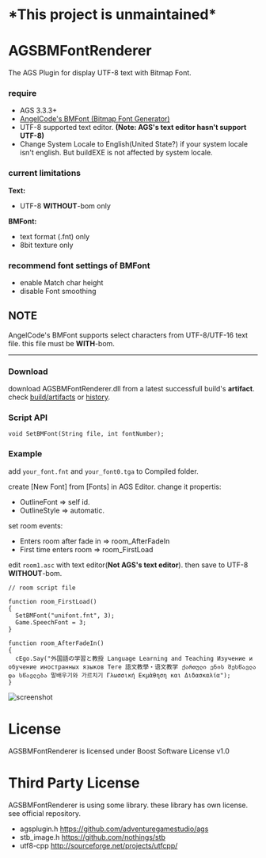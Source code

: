 # \*This project is unmaintained\*

# AGSBMFontRenderer

The AGS Plugin for display UTF-8 text with Bitmap Font.

### require

- AGS 3.3.3+
- [AngelCode's BMFont (Bitmap Font Generator)](http://www.angelcode.com/products/bmfont/)
- UTF-8 supported text editor. **(Note: AGS's text editor hasn't support UTF-8)**
- Change System Locale to English(United State?) if your system locale isn't english. But buildEXE is not affected by system locale.

### current limitations

**Text:**

- UTF-8 **WITHOUT**-bom only

**BMFont:**

- text format (.fnt) only
- 8bit texture only

### recommend font settings of BMFont

- enable Match char height
- disable Font smoothing


## NOTE

AngelCode's BMFont supports select characters from UTF-8/UTF-16 text file. this file must be **WITH**-bom.

----

### Download

download AGSBMFontRenderer.dll from a latest successfull build's **artifact**.
check [build/artifacts](https://ci.appveyor.com/project/bggd/agsbmfontrenderer/build/artifacts)
 or [history](https://ci.appveyor.com/project/bggd/agsbmfontrenderer/history).

### Script API

```
void SetBMFont(String file, int fontNumber);
```

### Example

add ```your_font.fnt``` and ```your_font0.tga``` to Compiled folder.

create [New Font] from [Fonts] in AGS Editor. 
change it propertis:

- OutlineFont => self id.
- OutlineStyle => automatic.

set room events:

- Enters room after fade in => room_AfterFadeIn
- First time enters room => room_FirstLoad

edit ```room1.asc``` with text editor(**Not AGS's text editor**). then save to UTF-8 **WITHOUT**-bom.

```
// room script file

function room_FirstLoad()
{
  SetBMFont("unifont.fnt", 3);
  Game.SpeechFont = 3;
}

function room_AfterFadeIn()
{
  cEgo.Say("外国語の学習と教授 Language Learning and Teaching Изучение и обучение иностранных языков Tere 語文教學・语文教学 ქართული ენის შესწავლა და სწავლება 말배우기와 가르치기 Γλωσσική Εκμὰθηση και Διδασκαλία");
}
```

![screenshot](https://pbs.twimg.com/media/CFxT9pRUUAAjUiY.png)

# License

AGSBMFontRenderer is licensed under Boost Software License v1.0

# Third Party License

AGSBMFontRenderer is using some library. these library has own license. see official repository.

- agsplugin.h https://github.com/adventuregamestudio/ags
- stb_image.h https://github.com/nothings/stb
- utf8-cpp http://sourceforge.net/projects/utfcpp/
